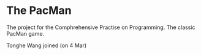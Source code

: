 The PacMan
==========

The project for the Comphrehensive Practise on Programming. The classic PacMan game.

Tonghe Wang joined (on 4 Mar)
